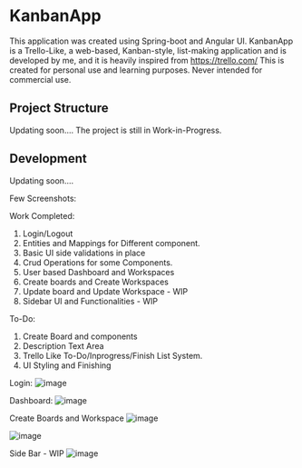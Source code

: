 # KanbanApp

This application was created using Spring-boot and Angular UI. KanbanApp is a Trello-Like, a web-based, Kanban-style, list-making application and is developed by me, and it is heavily inspired from https://trello.com/
This is created for personal use and learning purposes. Never intended for commercial use.

## Project Structure

Updating soon....
The project is still in Work-in-Progress. 


## Development

Updating soon....

Few Screenshots:

Work Completed:
1. Login/Logout
2. Entities and Mappings for Different component.
3. Basic UI side validations in place
4. Crud Operations for some Components.
5. User based Dashboard and Workspaces
6. Create boards and Create Workspaces
7. Update board and Update Workspace - WIP
8. Sidebar UI and Functionalities - WIP

To-Do:
1. Create Board and components
2. Description Text Area
3. Trello Like To-Do/Inprogress/Finish List System.
4. UI Styling and Finishing

Login:
![image](https://user-images.githubusercontent.com/7473994/166268094-7ddde6e4-f360-49c0-bd52-1a56de491a4e.png)

Dashboard:
![image](https://user-images.githubusercontent.com/7473994/166268270-4c6fc7df-1c17-487d-a6c7-750a4fa9e26b.png)

Create Boards and Workspace
![image](https://user-images.githubusercontent.com/7473994/166268330-43f64883-f60a-4cbc-81b3-aa275fe49ea6.png)

![image](https://user-images.githubusercontent.com/7473994/166268372-cb8f9df3-3220-4df7-894e-b23bbe9e0829.png)

Side Bar - WIP
![image](https://user-images.githubusercontent.com/7473994/166268466-312c9a69-c757-4a0c-8516-6ca5034f61fd.png)
